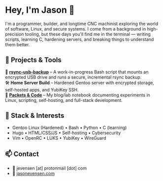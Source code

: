 # Hey, I'm Jason 👋

I'm a programmer, builder, and longtime CNC machinist exploring the world of software, Linux, and secure systems. I come from a background in high-precision tooling, but these days you'll find me in the terminal — writing scripts, learning C, hardening servers, and breaking things to understand them better.

## 🚀 Projects & Tools

🔧 **[rsync-usb-backup](https://github.com/jasonevensen/rsync-usb-backup)** – A work-in-progress Bash script that mounts an encrypted USB drive and runs a secure, incremental rsync backup.  
🛠️ **Home Server Build** – Hardened Gentoo server with encrypted storage, self-hosted apps, and YubiKey SSH.  
📓 **[Packets & Code](https://packetsandcode.com)** – My blog/lab notebook documenting experiments in Linux, scripting, self-hosting, and full-stack development.

## 🔐 Stack & Interests

- Gentoo Linux (Hardened) • Bash • Python • C (learning)
- Hugo • HTML/CSS/JS • Self-hosting • Cybersecurity
- Vim • OpenRC • LUKS • YubiKey • WireGuard

## 📫 Contact

- 📧 jevensen [at] protonmail [dot] com  
- 🔗 [jasonevensen.com](https://jasonevensen.com)


